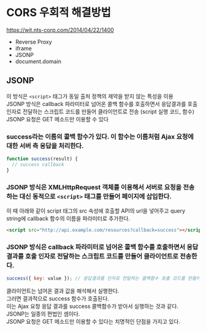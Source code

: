 # CORS 우회적 해결방법

https://wit.nts-corp.com/2014/04/22/1400

- Reverse Proxy
- iframe
- JSONP
- document.domain

## JSONP

이 방식은 `<script>` 태그가 동일 출처 정책의 제약을 받지 않는 특성을 이용  
JSONP 방식은 callback 파라미터로 넘어온 콜백 함수를 호출하면서 응답결과를 호출 인자로 전달하는 스크립트 코드를 만들어 클라이언트로 전송 (script 실행 코드, 함수)
JSONP 요청은 GET 메소드만 이용할 수 있다

### success라는 이름의 콜백 함수가 있다. 이 함수는 이름처럼 Ajax 요청에 대한 서버 측 응답을 처리한다.

```javascript
function success(result) {
  // success callback
}
```

### JSONP 방식은 XMLHttpRequest 객체를 이용해서 서버로 요청을 전송하는 대신 동적으로 `<script>` 태그를 만들어 페이지에 삽입한다.

이 때 아래와 같이 script 태그의 src 속성에 호출할 API의 url을 넣어주고 query string에 callback 함수의 이름을 파라미터로 추가한다.

```html
<script src="http://api.example.com/resources?callback=success"></script>
```

### JSONP 방식은 callback 파라미터로 넘어온 콜백 함수를 호출하면서 응답결과를 호출 인자로 전달하는 스크립트 코드를 만들어 클라이언트로 전송한다.

```javascript
success({ key: value }); // 응답결과를 인자로 전달하는 콜백함수 호출 코드를 만들어 전송
```

클라이언트는 넘어온 결과 값을 해석해서 실행한다.  
그러면 결과적으로 success 함수가 호출된다.  
이는 Ajax 요청 응답 결과를 success 콜백함수가 받아서 실행하는 것과 같다.  
JSONP는 일종의 편법인 셈이다.  
JSONP 요청은 GET 메소드만 이용할 수 있다는 치명적인 단점을 가지고 있다.
